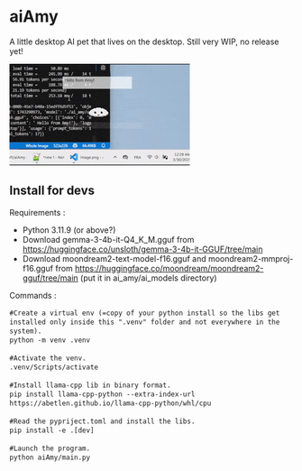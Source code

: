 # aiAmy

A little desktop AI pet that lives on the desktop. Still very WIP, no release yet!

![Amy the desktop pet saying "Hello from Amy!" and answering "I'm fine" to "how are you".](amy_for_readme.gif)


## Install for devs
Requirements :
- Python 3.11.9 (or above?)
- Download gemma-3-4b-it-Q4_K_M.gguf from https://huggingface.co/unsloth/gemma-3-4b-it-GGUF/tree/main
- Download moondream2-text-model-f16.gguf and moondream2-mmproj-f16.gguf from https://huggingface.co/moondream/moondream2-gguf/tree/main (put it in ai_amy/ai_models directory)

Commands :
```
#Create a virtual env (=copy of your python install so the libs get installed only inside this ".venv" folder and not everywhere in the system).
python -m venv .venv

#Activate the venv.
.venv/Scripts/activate

#Install llama-cpp lib in binary format.
pip install llama-cpp-python --extra-index-url https://abetlen.github.io/llama-cpp-python/whl/cpu

#Read the pypriject.toml and install the libs.
pip install -e .[dev]

#Launch the program.
python aiAmy/main.py
```